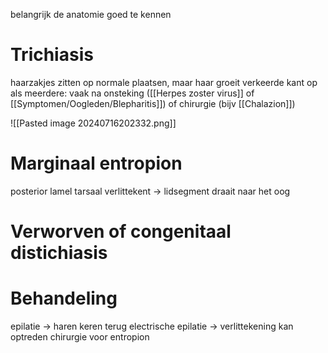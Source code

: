 belangrijk de anatomie goed te kennen

# Trichiasis
haarzakjes zitten op normale plaatsen, maar haar groeit verkeerde kant op
als meerdere: vaak na onsteking ([[Herpes zoster virus]] of [[Symptomen/Oogleden/Blepharitis]]) of chirurgie (bijv [[Chalazion]]) 

![[Pasted image 20240716202332.png]]

# Marginaal entropion
posterior lamel tarsaal verlittekent -> lidsegment draait naar het oog

# Verworven of congenitaal distichiasis

# Behandeling
epilatie -> haren keren terug
electrische epilatie  -> verlittekening kan optreden
chirurgie voor entropion
